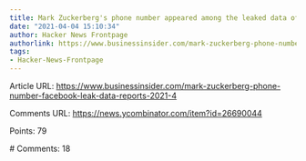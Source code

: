 ```yaml
---
title: Mark Zuckerberg's phone number appeared among the leaked data of Facebook users
date: "2021-04-04 15:10:34"
author: Hacker News Frontpage
authorlink: https://www.businessinsider.com/mark-zuckerberg-phone-number-facebook-leak-data-reports-2021-4
tags:
- Hacker-News-Frontpage
---
```


<p>Article URL: <a href="https://www.businessinsider.com/mark-zuckerberg-phone-number-facebook-leak-data-reports-2021-4">https://www.businessinsider.com/mark-zuckerberg-phone-number-facebook-leak-data-reports-2021-4</a></p>
<p>Comments URL: <a href="https://news.ycombinator.com/item?id=26690044">https://news.ycombinator.com/item?id=26690044</a></p>
<p>Points: 79</p>
<p># Comments: 18</p>
